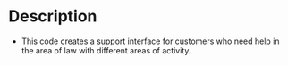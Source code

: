 # Description
- This code creates a support interface for customers who need help in the area of ​​law with different areas of activity.

